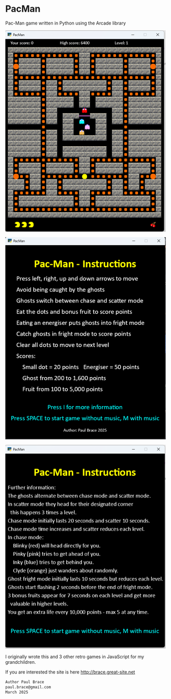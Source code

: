 # PacMan
 Pac-Man game written in Python using the Arcade library

![game.png](game.png)

![inst1.png](inst1.png)

![inst2.png](inst2.png)

I originally wrote this and 3 other retro games in JavaScript for my grandchildren.

If you are interested the site is here http://brace.great-site.net 

    Author Paul Brace
    paul.brace@gmail.com
    March 2025